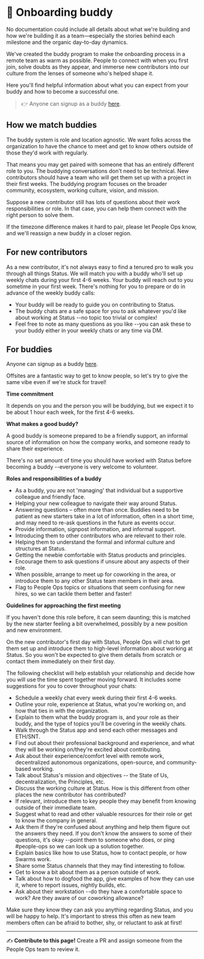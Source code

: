 # 🧭 Onboarding buddy

No documentation could include all details about what we're building and how we're building it as a team—especially the stories behind each milestone and the organic day-to-day dynamics. 

We've created the buddy program to make the onboarding process in a remote team as warm as possible. People to connect with when you first join, solve doubts as they appear, and immerse new contributors into our culture from the lenses of someone who's helped shape it. 

Here you'll find helpful information about what you can expect from your buddy and how to become a successful one.

> 👉 Anyone can signup as a buddy [here](https://goo.gl/forms/sfT38nqP1Aq82BxW2).


## How we match buddies

The buddy system is role and location agnostic. We want folks across the organization to have the chance to meet and get to know others outside of those they'd work with regularly. 

That means you may get paired with someone that has an entirely different role to you. The buddying conversations don't need to be technical. New contributors should have a team who will get them set up with a project in their first weeks. The buddying program focuses on the broader community, ecosystem, working culture, vision, and mission.

Suppose a new contributor still has lots of questions about their work responsibilities or role. In that case, you can help them connect with the right person to solve them.

If the timezone difference makes it hard to pair, please let People Ops know, and we'll reassign a new buddy in a closer region.


## For new contributors

As a new contributor, it's not always easy to find a tenured pro to walk you through all things Status. We will match you with a buddy who'll set up weekly chats during your first 4-6 weeks. Your buddy will reach out to you sometime in your first week. There's nothing for you to prepare or do in advance of the weekly buddy calls:

   * Your buddy will be ready to guide you on contributing to Status.
   * The buddy chats are a safe space for you to ask whatever you'd like about working at Status --no topic too trivial or complex!
   * Feel free to note as many questions as you like --you can ask these to your buddy either in your weekly chats or any time via DM.


## For buddies

Anyone can signup as a buddy [here](https://goo.gl/forms/sfT38nqP1Aq82BxW2).

Offsites are a fantastic way to get to know people, so let's try to give the same vibe even if we're stuck for travel!


**Time commitment**

It depends on you and the person you will be buddying, but we expect it to be about 1 hour each week, for the first 4-6 weeks.


**What makes a good buddy?**

A good buddy is someone prepared to be a friendly support, an informal source of information on how the company works, and someone ready to share their experience.

There's no set amount of time you should have worked with Status before becoming a buddy --everyone is very welcome to volunteer.


**Roles and responsibilities of a buddy**

   * As a buddy, you are not 'managing' that individual but a supportive colleague and friendly face.
   * Helping your new colleague to navigate their way around Status.
   * Answering questions – often more than once. Buddies need to be patient as new starters take in a lot of information, often in a short time, and may need to re-ask questions in the future as events occur.
   * Provide information, signpost information, and informal support.
   * Introducing them to other contributors who are relevant to their role.
   * Helping them to understand the formal and informal culture and structures at Status.
   * Getting the newbie comfortable with Status products and principles.
   * Encourage them to ask questions if unsure about any aspects of their role. 
   * When possible, arrange to meet up for coworking in the area, or introduce them to any other Status team members in their area. 
   * Flag to People Ops topics or situations that seem confusing for new hires, so we can tackle them better and faster!


**Guidelines for approaching the first meeting**

If you haven't done this role before, it can seem daunting; this is matched by the new starter feeling a bit overwhelmed, possibly by a new position and new environment.

On the new contributor's first day with Status, People Ops will chat to get them set up and introduce them to high-level information about working at Status. So you won't be expected to give them details from scratch or contact them immediately on their first day.

The following checklist will help establish your relationship and decide how you will use the time spent together moving forward. It includes some suggestions for you to cover throughout your chats:

   * Schedule a weekly chat every week during their first 4-6 weeks.
   * Outline your role, experience at Status, what you're working on, and how that ties in with the organization.
   * Explain to them what the buddy program is, and your role as their buddy, and the type of topics you'll be covering in the weekly chats.
   * Walk through the Status app and send each other messages and ETH/SNT.
   * Find out about their professional background and experience, and what they will be working on/they're excited about contributing.
   * Ask about their experience/comfort level with remote work, decentralized autonomous organizations, open-source, and community-based working.
   * Talk about Status's mission and objectives -- the State of Us, decentralization, the Principles, etc.
   * Discuss the working culture at Status. How is this different from other places the new contributor has contributed?
   * If relevant, introduce them to key people they may benefit from knowing outside of their immediate team.
   * Suggest what to read and other valuable resources for their role or get to know the company in general.
   * Ask them if they're confused about anything and help them figure out the answers they need. If you don't know the answers to some of their questions, it's okay --point them to someone who does, or ping #people-ops so we can look up a solution together.
   * Explain basics like how to use Status, how to contact people, or how Swarms work.
   * Share some Status channels that they may find interesting to follow.
   * Get to know a bit about them as a person outside of work.
   * Talk about how to dogfood the app, give examples of how they can use it, where to report issues, nightly builds, etc.
   * Ask about their workstation --do they have a comfortable space to work? Are they aware of our coworking allowance?

Make sure they know they can ask you anything regarding Status, and you will be happy to help. It's important to stress this often as new team members often can be afraid to bother, shy, or reluctant to ask at first!


*****

✍️ **Contribute to this page!** Create a PR and assign someone from the People Ops team to review it.
